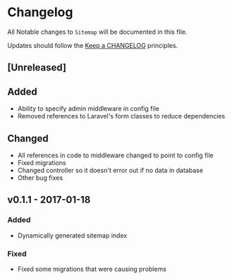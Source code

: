 # Changelog

All Notable changes to `Sitemap` will be documented in this file.

Updates should follow the [Keep a CHANGELOG](http://keepachangelog.com/) principles.

## [Unreleased]

## Added
- Ability to specify admin middleware in config file
- Removed references to Laravel's form classes to reduce dependencies

## Changed
- All references in code to middleware changed to point to config file
- Fixed migrations
- Changed controller so it doesn't error out if no data in database
- Other bug fixes

## v0.1.1 - 2017-01-18

### Added
- Dynamically generated sitemap index

### Fixed
- Fixed some migrations that were causing problems

